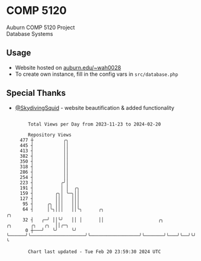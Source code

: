 # COMP 5120
Auburn COMP 5120 Project  
Database Systems

## Usage
- Website hosted on [auburn.edu/~wah0028](https://webhome.auburn.edu/~wah0028/)
- To create own instance, fill in the config vars in `src/database.php`

## Special Thanks
- [@SkydivingSquid](https://github.com/SkydivingSquid) - website beautification & added functionality

```

        Total Views per Day from 2023-11-23 to 2024-02-20

        Repository Views
     477 ┼           ╭╮
     445 ┤           ││
     413 ┤           ││
     382 ┤           ││
     350 ┤           ││
     318 ┤           ││
     286 ┤           ││
     254 ┤           ││
     223 ┤          ╭╯│
     191 ┤          │ │  ╭╮
     159 ┤        ╭╮│ ╰─╮││
     127 ┤        │││   │││
      95 ┤     ╭╮ │││   │││
      64 ┤     │╰╮│││   ││╰╮      ╭╮                                                          ╭╮
      32 ┤   ╭─╯ ││╰╯   ││ │      ││                    ╭╮                  ╭╮       ╭╮   ╭╮  ││╭─╮
       0 ┼───╯   ╰╯     ╰╯ ╰──────╯╰────────────────────╯╰──────────────────╯╰───────╯╰───╯╰──╯╰╯ ╰

        Chart last updated - Tue Feb 20 23:59:30 2024 UTC
        
```

